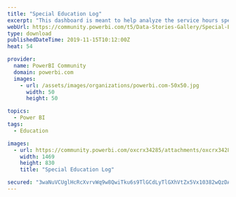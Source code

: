 ```yaml
---
title: "Special Education Log"
excerpt: "This dashboard is meant to help analyze the service hours spent with special education students towards their specific IEP goals. Tracking service"
webUrl: https://community.powerbi.com/t5/Data-Stories-Gallery/Special-Education-Log/m-p/847739
type: download
publishedDateTime: 2019-11-15T10:12:00Z
heat: 54

provider:
  name: PowerBI Community
  domain: powerbi.com
  images:
    - url: /assets/images/organizations/powerbi.com-50x50.jpg
      width: 50
      height: 50

topics:
  - Power BI
tags:
  - Education

images:
  - url: https://community.powerbi.com/oxcrx34285/attachments/oxcrx34285/DataStoriesGallery/3134/1/Dashboard%20Thumbnail.JPG
    width: 1469
    height: 830
    title: "Special Education Log"

secured: "3waNuVCUglHcRcXvrvWq9w8QwiTku6s9TlGCdLyTlGXhVtZx5Vx10382wQzDACg7Sskw7U6u9OOYg4TafoGhId8xbETlTEy5k9/Zoa2d5q8HU97ie3WA4tJJk7LnzIDsfhDIXabHlBvf5KlJHdkbT/hRJPr4k+emhpcrv8Pa094SyBCQMwjH7hLETMNjYjtPw738HoVtGvwqpyHd7JyFL/xYiYmWwShBZ4DpkICqv7ZyU7W2jXN2zTWHCHBZ8u9wLnU0CyVHEXQPRnOMjul8Rz5ESEtv5434sImOQech4sgKXx549YVfYQioOWLTTbyBLdRUahCtZ5CIVaqA402nn1tFfirJSvqmzQcdlYIrdwP3AIVKmBjrW29Vn52R6pYT;Gj+/4K149IAhcvfQmsc/Gw=="
---
```



